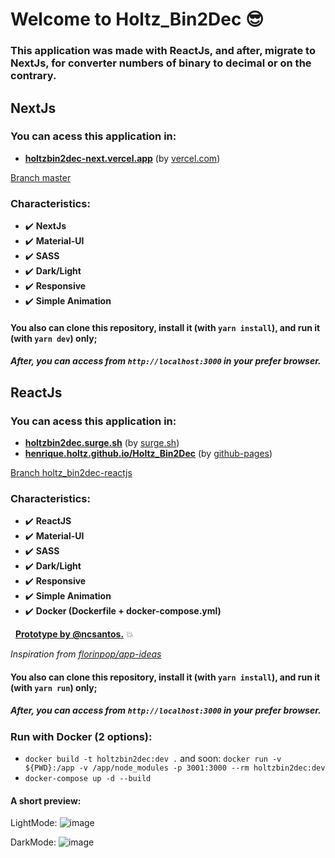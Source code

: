 # Welcome to Holtz_Bin2Dec :sunglasses:

### This application was made with **ReactJs**, and after, migrate to **NextJs**, for converter numbers of binary to decimal or on the contrary.

## **NextJs**

### You can **acess** this application in:

- **[holtzbin2dec-next.vercel.app](https://holtzbin2dec-next.vercel.app/)** (by [vercel.com](https://vercel.com/))

[Branch master](https://github.com/henriqueholtz/Holtz_Bin2Dec/tree/master)

### Characteristics:

- :heavy_check_mark: **NextJs**
- :heavy_check_mark: **Material-UI**
- :heavy_check_mark: **SASS**
- :heavy_check_mark: **Dark/Light**
- :heavy_check_mark: **Responsive**
- :heavy_check_mark: **Simple Animation**

#### You also can clone this repository, install it (with `yarn install`), and run it (with `yarn dev`) only;

##### After, you can access from `http://localhost:3000` in your prefer browser.

## **ReactJs**

### You can **acess** this application in:

- **[holtzbin2dec.surge.sh](https://holtzbin2dec.surge.sh/)** (by [surge.sh](https://surge.sh))
- **[henrique.holtz.github.io/Holtz_Bin2Dec](https://henriqueholtz.github.io/Holtz_Bin2Dec)** (by [github-pages](https://pages.github.com/))

[Branch holtz_bin2dec-reactjs](https://github.com/henriqueholtz/Holtz_Bin2Dec/tree/holtz_bin2dec-reactjs)

### Characteristics:

- :heavy_check_mark: **ReactJS**
- :heavy_check_mark: **Material-UI**
- :heavy_check_mark: **SASS**
- :heavy_check_mark: **Dark/Light**
- :heavy_check_mark: **Responsive**
- :heavy_check_mark: **Simple Animation**
- :heavy_check_mark: **Docker (Dockerfile + docker-compose.yml)**

&nbsp;
**[Prototype by @ncsantos.](https://www.figma.com/file/QDBBTkB1It2l7Esch1SKwl/Bin2Dec?node-id=0%3A1)** :boom:

_Inspiration from [florinpop/app-ideas](https://github.com/florinpop17/app-ideas)_

#### You also can clone this repository, install it (with `yarn install`), and run it (with `yarn run`) only;

##### After, you can access from `http://localhost:3000` in your prefer browser.

### Run with Docker (2 options):

- `docker build -t holtzbin2dec:dev .` and soon: `docker run -v ${PWD}:/app -v /app/node_modules -p 3001:3000 --rm holtzbin2dec:dev`
- `docker-compose up -d --build`

#### **A short preview:**

LightMode:
![image](https://user-images.githubusercontent.com/51380783/133703194-a5735d68-85c4-4f66-9ab9-896ec6ad101e.png)

DarkMode:
![image](https://user-images.githubusercontent.com/51380783/133703220-3fe0b2d0-b8d0-4f3d-b270-8ec49ed2d07b.png)
